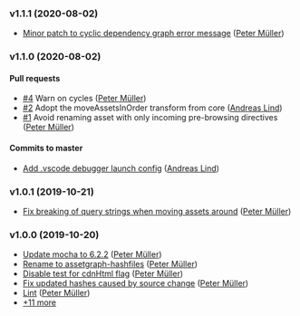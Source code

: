 ### v1.1.1 (2020-08-02)

- [Minor patch to cyclic dependency graph error message](https://github.com/assetgraph/assetgraph-hashfiles/commit/90d1fb035d3da607d3904d8a5d2899ae8c57b428) ([Peter Müller](mailto:munter@fumle.dk))

### v1.1.0 (2020-08-02)

#### Pull requests

- [#4](https://github.com/assetgraph/assetgraph-hashfiles/pull/4) Warn on cycles ([Peter Müller](mailto:munter@fumle.dk))
- [#2](https://github.com/assetgraph/assetgraph-hashfiles/pull/2) Adopt the moveAssetsInOrder transform from core ([Andreas Lind](mailto:andreaslindpetersen@gmail.com))
- [#1](https://github.com/assetgraph/assetgraph-hashfiles/pull/1) Avoid renaming asset with only incoming pre-browsing directives ([Peter Müller](mailto:munter@fumle.dk))

#### Commits to master

- [Add .vscode debugger launch config](https://github.com/assetgraph/assetgraph-hashfiles/commit/8b87485c8be3bdb98d9e3dc8fce617c66571a5b0) ([Andreas Lind](mailto:andreaslindpetersen@gmail.com))

### v1.0.1 (2019-10-21)

- [Fix breaking of query strings when moving assets around](https://github.com/assetgraph/assetgraph-hashfiles/commit/e5cf2471677b2c4d100f20ad7a38f8f4c8566f21) ([Peter Müller](mailto:munter@fumle.dk))

### v1.0.0 (2019-10-20)

- [Update mocha to 6.2.2](https://github.com/assetgraph/assetgraph-hashfiles/commit/d6ae2c9d4b419e789040e98daafc283849dcf693) ([Peter Müller](mailto:munter@fumle.dk))
- [Rename to assetgraph-hashfiles](https://github.com/assetgraph/assetgraph-hashfiles/commit/369b2326a6162ac67c104fea04e4c02ce8daf88a) ([Peter Müller](mailto:munter@fumle.dk))
- [Disable test for cdnHtml flag](https://github.com/assetgraph/assetgraph-hashfiles/commit/c3d2e5a5922e2ec9c4e3c08c1d7dc5ec3406f272) ([Peter Müller](mailto:munter@fumle.dk))
- [Fix updated hashes caused by source change](https://github.com/assetgraph/assetgraph-hashfiles/commit/50f9cd42abebdb6af863ab8ebeccdab5294d17fb) ([Peter Müller](mailto:munter@fumle.dk))
- [Lint](https://github.com/assetgraph/assetgraph-hashfiles/commit/95b60643a9f41592979491a0e923906a4d263e2f) ([Peter Müller](mailto:munter@fumle.dk))
- [+11 more](https://github.com/assetgraph/assetgraph-hashfiles/compare/d6ae2c9d4b419e789040e98daafc283849dcf693%5E...v1.0.0)

